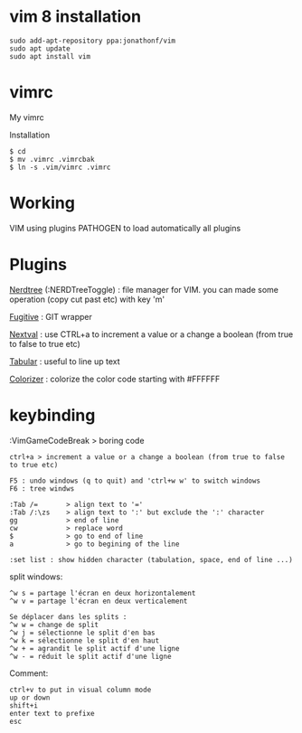 # vim 8 installation

```
sudo add-apt-repository ppa:jonathonf/vim
sudo apt update
sudo apt install vim
```

# vimrc
My vimrc

Installation

```
$ cd
$ mv .vimrc .vimrcbak
$ ln -s .vim/vimrc .vimrc
```
# Working

VIM using plugins PATHOGEN to load automatically all plugins

# Plugins

[Nerdtree](https://github.com/scrooloose/nerdtree) (:NERDTreeToggle) : file manager for VIM.
you can made some operation (copy cut past etc) with key 'm'

[Fugitive](https://github.com/tpope/vim-fugitive) : GIT wrapper

[Nextval](https://github.com/vim-scripts/nextval) : use CTRL+a to increment a value or a change a boolean (from true to false to true etc)

[Tabular](https://github.com/godlygeek/tabular) : useful to line up text

[Colorizer](https://github.com/vim-scripts/colorizer) : colorize the color code starting with #FFFFFF

# keybinding

:VimGameCodeBreak > boring code

```
ctrl+a > increment a value or a change a boolean (from true to false to true etc)

F5 : undo windows (q to quit) and 'ctrl+w w' to switch windows
F6 : tree windws

:Tab /=       > align text to '='
:Tab /:\zs    > align text to ':' but exclude the ':' character
gg            > end of line
cw            > replace word
$             > go to end of line
a             > go to begining of the line

:set list : show hidden character (tabulation, space, end of line ...)
```

split windows:

```
^w s = partage l'écran en deux horizontalement
^w v = partage l'écran en deux verticalement

Se déplacer dans les splits :
^w w = change de split
^w j = sélectionne le split d'en bas
^w k = sélectionne le split d'en haut
^w + = agrandit le split actif d'une ligne
^w - = réduit le split actif d'une ligne
```

Comment:
```
ctrl+v to put in visual column mode 
up or down
shift+i
enter text to prefixe
esc
```
